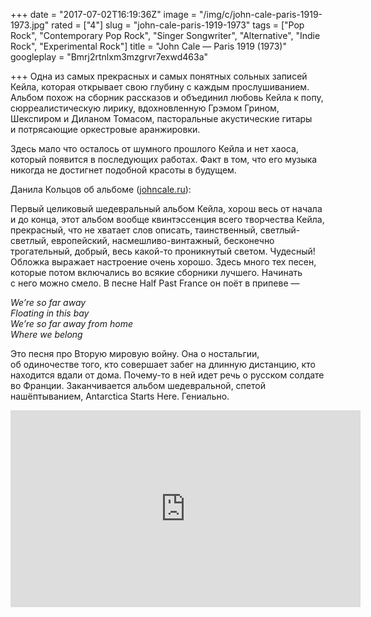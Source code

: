 +++
date = "2017-07-02T16:19:36Z"
image = "/img/c/john-cale-paris-1919-1973.jpg"
rated = ["4"]
slug = "john-cale-paris-1919-1973"
tags = ["Pop Rock", "Contemporary Pop Rock", "Singer Songwriter", "Alternative", "Indie Rock", "Experimental Rock"]
title = "John Cale — Paris 1919 (1973)"
googleplay = "Bmrj2rtnlxm3mzgrvr7exwd463a"

+++
Одна из самых прекрасных и самых понятных сольных записей Кейла, которая открывает свою глубину с каждым прослушиванием. Альбом похож на сборник рассказов и объединил любовь Кейла к попу, сюрреалистическую лирику, вдохновленную Грэмом Грином, Шекспиром и Диланом Томасом, пасторальные акустические гитары и потрясающие оркестровые аранжировки.

Здесь мало что осталось от шумного прошлого Кейла и нет хаоса, который появится в последующих работах. Факт в том, что его музыка никогда не достигнет подобной красоты в будущем.

Данила Кольцов об альбоме ([johncale.ru](http://johncale.ru/)):

Первый целиковый шедевральный альбом Кейла, хорош весь от начала и до конца, этот альбом вообще квинтэссенция всего творчества Кейла, прекрасный, что не хватает слов описать, таинственный, светлый-светлый, европейский, насмешливо-винтажный, бесконечно трогательный, добрый, весь какой-то проникнутый светом. Чудесный!
Обложка выражает настроение очень хорошо. Здесь много тех песен, которые потом включались во всякие сборники лучшего. Начинать с него можно смело. В песне Half Past France он поёт в припеве —

<i>We’re so far away<br/>Floating in this bay<br/>We’re so far away from home<br/>Where we belong</i>

Это песня про Вторую мировую войну. Она о ностальгии, об одиночестве того, кто совершает забег на длинную дистанцию, кто находится вдали от дома. Почему-то в ней идет речь о русском солдате во Франции. Заканчивается альбом шедевральной, спетой нашёптыванием, Antarctica Starts Here. Гениально.

<iframe width="560" height="315" src="https://www.youtube.com/embed/ges4THjP6iI" frameborder="0" allowfullscreen></iframe>